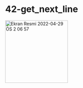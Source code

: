# 42-get_next_line
<img width="200" alt="Ekran Resmi 2022-04-29 ÖS 2 06 57" src="https://user-images.githubusercontent.com/62108864/165933162-24d1d048-39c4-4344-a258-6948b7471694.png">
